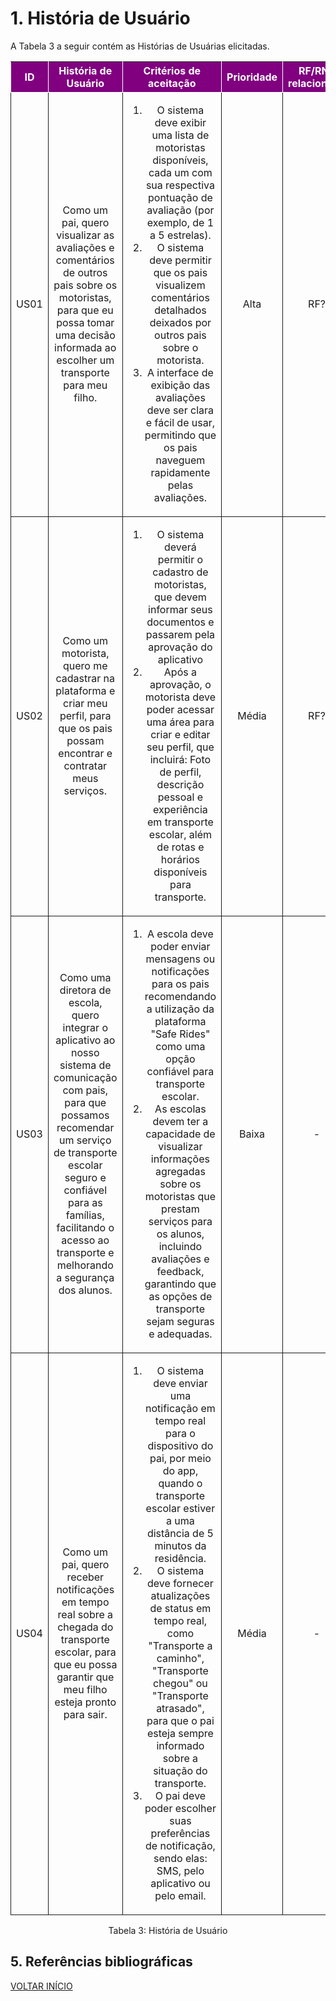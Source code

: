 # 1. História de Usuário

A Tabela 3 a seguir contém as Histórias de Usuárias elicitadas. 

<table>
    <thead>
        <tr style="background-color: purple; color: white" >
            <th style="border-style:solid;border-width:1px;text-align:center">ID</th>
            <th style="border-style:solid;border-width:1px;text-align:center">História de Usuário</th>
            <th style="border-style:solid;border-width:1px;text-align:center">Critérios de aceitação</th>
            <th style="border-style:solid;border-width:1px;text-align:center">Prioridade</th>
            <th style="border-style:solid;border-width:1px;text-align:center">RF/RNF relacionado</th>
        </tr>
    </thead>
    <tbody>
        <tr>
            <span id="ustory-01"></span>
            <td style="border-style:solid;border-width:1px;text-align:center;vertical-align:middle" rowspan="1">US01</td>
            <td style="border-style:solid;border-width:1px;text-align:center;vertical-align:middle" rowspan="1">Como um pai, quero visualizar as avaliações e comentários de outros pais sobre os motoristas, para que eu possa tomar uma decisão informada ao escolher um transporte para meu filho.</td>
            <td style="border-style:solid;border-width:1px;text-align:center;vertical-align:middle" rowspan="1">
            <ol>
                <li>O sistema deve exibir uma lista de motoristas disponíveis, cada um com sua respectiva pontuação de avaliação (por exemplo, de 1 a 5 estrelas).</li>
                <li>O sistema deve permitir que os pais visualizem comentários detalhados deixados por outros pais sobre o motorista.</li>
                <li>A interface de exibição das avaliações deve ser clara e fácil de usar, permitindo que os pais naveguem rapidamente pelas avaliações.</li>
            </ol>
            </td>
            <td style="border-style:solid;border-width:1px;text-align:center;vertical-align:middle">Alta</td>
            <td style="border-style:solid;border-width:1px;text-align:center;vertical-align:middle">RF?</td>
        </tr>
        <tr>
            <span id="ustory-01"></span>
            <td style="border-style:solid;border-width:1px;text-align:center;vertical-align:middle" rowspan="1">US02</td>
            <td style="border-style:solid;border-width:1px;text-align:center;vertical-align:middle" rowspan="1">Como um motorista, quero me cadastrar na plataforma e criar meu perfil, para que os pais possam encontrar e contratar meus serviços.</td>
            <td style="border-style:solid;border-width:1px;text-align:center;vertical-align:middle" rowspan="1">
            <ol>
                <li>O sistema deverá permitir o cadastro de motoristas, que devem informar seus documentos e passarem pela aprovação do aplicativo</li>
                <li>Após a aprovação, o motorista deve poder acessar uma área para criar e editar seu perfil, que incluirá: Foto de perfil, descrição pessoal e experiência em transporte escolar, além de rotas e horários disponíveis para transporte.</li>
            </ol>
            </td>
            <td style="border-style:solid;border-width:1px;text-align:center;vertical-align:middle"> Média </td>
            <td style="border-style:solid;border-width:1px;text-align:center;vertical-align:middle">RF?</td>
        </tr>
        <tr>
            <span id="ustory-01"></span>
            <td style="border-style:solid;border-width:1px;text-align:center;vertical-align:middle" rowspan="1">US03</td>
            <td style="border-style:solid;border-width:1px;text-align:center;vertical-align:middle" rowspan="1">Como uma diretora de escola, quero integrar o aplicativo ao nosso sistema de comunicação com pais, para que possamos recomendar um serviço de transporte escolar seguro e confiável para as famílias, facilitando o acesso ao transporte e melhorando a segurança dos alunos.</td>
            <td style="border-style:solid;border-width:1px;text-align:center;vertical-align:middle" rowspan="1">
            <ol>
                <li>A escola deve poder enviar mensagens ou notificações para os pais recomendando a utilização da plataforma "Safe Rides" como uma opção confiável para transporte escolar.</li>
                <li>As escolas devem ter a capacidade de visualizar informações agregadas sobre os motoristas que prestam serviços para os alunos, incluindo avaliações e feedback, garantindo que as opções de transporte sejam seguras e adequadas.</li>
                </ol>
                </td>
            <td style="border-style:solid;border-width:1px;text-align:center;vertical-align:middle">Baixa</td>
            <td style="border-style:solid;border-width:1px;text-align:center;vertical-align:middle">-</td>
        </tr>
        <tr>
            <span id="ustory-01"></span>
            <td style="border-style:solid;border-width:1px;text-align:center;vertical-align:middle" rowspan="1">US04</td>
            <td style="border-style:solid;border-width:1px;text-align:center;vertical-align:middle" rowspan="1">Como um pai, quero receber notificações em tempo real sobre a chegada do transporte escolar, para que eu possa garantir que meu filho esteja pronto para sair.</td>
            <td style="border-style:solid;border-width:1px;text-align:center;vertical-align:middle" rowspan="1">
            <ol>
                <li>O sistema deve enviar uma notificação em tempo real para o dispositivo do pai, por meio do app, quando o transporte escolar estiver a uma distância de 5 minutos da residência.</li>
                <li>O sistema deve fornecer atualizações de status em tempo real, como "Transporte a caminho", "Transporte chegou" ou "Transporte atrasado", para que o pai esteja sempre informado sobre a situação do transporte.</li>
                <li>O pai deve poder escolher suas preferências de notificação, sendo elas: SMS, pelo aplicativo ou pelo email.</li>
                </ol>
                </td>
            <td style="border-style:solid;border-width:1px;text-align:center;vertical-align:middle">Média</td>
            <td style="border-style:solid;border-width:1px;text-align:center;vertical-align:middle">-</td>
        </tr>
</table>

<div style="text-align: center">
<p>Tabela 3: História de Usuário</p>
</div>

## 5. Referências bibliográficas

<a href="../README.md">VOLTAR INÍCIO</a>
